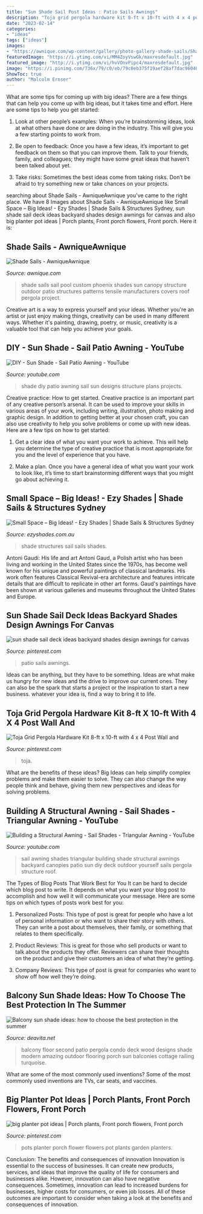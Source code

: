 ```yaml
---
title: "Sun Shade Sail Post Ideas : Patio Sails Awnings"
description: "Toja grid pergola hardware kit 8-ft x 10-ft with 4 x 4 post wall and"
date: "2023-02-14"
categories:
- "ideas"
tags: ["ideas"]
images:
- "https://awnique.com/wp-content/gallery/photo-gallery-shade-sails/Shade-Sails1.jpg"
featuredImage: "https://i.ytimg.com/vi/MM4ZoyVswGk/maxresdefault.jpg"
featured_image: "http://i.ytimg.com/vi/hvVOnvPipc4/maxresdefault.jpg"
image: "https://i.pinimg.com/736x/79/c0/eb/79c0eb375f19aef28af7dac960408369.jpg"
ShowToc: true
author: "Malcolm Ernser"
---
```



What are some tips for coming up with big ideas?
There are a few things that can help you come up with big ideas, but it takes time and effort. Here are some tips to help you get started:
1. Look at other people’s examples: When you’re brainstorming ideas, look at what others have done or are doing in the industry. This will give you a few starting points to work from.

2. Be open to feedback: Once you have a few ideas, it’s important to get feedback on them so that you can improve them. Talk to your friends, family, and colleagues; they might have some great ideas that haven’t been talked about yet.

3. Take risks: Sometimes the best ideas come from taking risks. Don’t be afraid to try something new or take chances on your projects.

	

		
searching about Shade Sails - AwniqueAwnique you've came to the right place. We have 8 Images about Shade Sails - AwniqueAwnique like Small Space – Big Ideas! - Ezy Shades | Shade Sails &amp; Structures Sydney, sun shade sail deck ideas backyard shades design awnings for canvas and also big planter pot ideas | Porch plants, Front porch flowers, Front porch. Here it is:
		
    
## Shade Sails - AwniqueAwnique

<img loading=lazy src="https://awnique.com/wp-content/gallery/photo-gallery-shade-sails/Shade-Sails1.jpg" onerror="this.onerror=null;this.src='https://tse4.mm.bing.net/th?id=OIP.kJCi9feQwCxsxO7iVSBx8wHaFj&amp;pid=15.1';" alt="Shade Sails - AwniqueAwnique">

_Source: awnique.com_

>shade sails sail pool custom phoenix shades sun canopy structure outdoor patio structures patterns tensile manufacturers covers roof pergola project. 

	

Creative art is a way to express yourself and your ideas. Whether you're an artist or just enjoy making things, creativity can be used in many different ways. Whether it's painting, drawing, poetry, or music, creativity is a valuable tool that can help you achieve your goals.

    
## DIY - Sun Shade - Sail Patio Awning - YouTube

<img loading=lazy src="https://i.ytimg.com/vi/MM4ZoyVswGk/maxresdefault.jpg" onerror="this.onerror=null;this.src='https://tse4.mm.bing.net/th?id=OIP.4E74oeFAjHLNnsRhcyFBuAHaEK&amp;pid=15.1';" alt="DIY - Sun Shade - Sail Patio Awning - YouTube">

_Source: youtube.com_

>shade diy patio awning sail sun designs structure plans projects. 

	

Creative practice: How to get started.
Creative practice is an important part of any creative person’s arsenal. It can be used to improve your skills in various areas of your work, including writing, illustration, photo making and graphic design. In addition to getting better at your chosen craft, you can also use creativity to help you solve problems or come up with new ideas. Here are a few tips on how to get started:
1. Get a clear idea of what you want your work to achieve. This will help you determine the type of creative practice that is most appropriate for you and the level of experience that you have.

2. Make a plan. Once you have a general idea of what you want your work to look like, it’s time to start brainstorming different ways that you might go about achieving it.

    
## Small Space – Big Ideas! - Ezy Shades | Shade Sails &amp; Structures Sydney

<img loading=lazy src="https://ezyshades.com.au/wp-content/uploads/2016/08/patio-shade-sail.jpg" onerror="this.onerror=null;this.src='https://tse2.mm.bing.net/th?id=OIP.8MQinQ2Xec9QfO_hKuX9XgHaFE&amp;pid=15.1';" alt="Small Space – Big Ideas! - Ezy Shades | Shade Sails &amp; Structures Sydney">

_Source: ezyshades.com.au_

>shade structures sail sails shades. 

	

Antoni Gaudí: His life and art
Antoni Gaud, a Polish artist who has been living and working in the United States since the 1970s, has become well known for his unique and powerful paintings of classical landmarks. His work often features Classical Revival-era architecture and features intricate details that are difficult to replicate in other art forms. Gaud's paintings have been shown at various galleries and museums throughout the United States and Europe.

    
## Sun Shade Sail Deck Ideas Backyard Shades Design Awnings For Canvas

<img loading=lazy src="https://i.pinimg.com/736x/85/70/69/857069144f791666bf1a64e590c58ec7.jpg" onerror="this.onerror=null;this.src='https://tse3.mm.bing.net/th?id=OIP.YMIk-NkIB2ZmD88lLRvvYAHaE6&amp;pid=15.1';" alt="sun shade sail deck ideas backyard shades design awnings for canvas">

_Source: pinterest.com_

>patio sails awnings. 

	

Ideas can be anything, but they have to be something. Ideas are what make us hungry for new ideas and the drive to improve our current ones. They can also be the spark that starts a project or the inspiration to start a new business. whatever your idea is, find a way to bring it to life.

    
## Toja Grid Pergola Hardware Kit 8-ft X 10-ft With 4 X 4 Post Wall And

<img loading=lazy src="https://i.pinimg.com/736x/79/c0/eb/79c0eb375f19aef28af7dac960408369.jpg" onerror="this.onerror=null;this.src='https://tse1.mm.bing.net/th?id=OIP.WDLV7Is4kvwyrlnzXsei7gHaJ3&amp;pid=15.1';" alt="Toja Grid Pergola Hardware Kit 8-ft x 10-ft with 4 x 4 Post Wall and">

_Source: pinterest.com_

>toja. 

	

What are the benefits of these ideas?
Big Ideas can help simplify complex problems and make them easier to solve. They can also change the way people think and behave, giving them new perspectives and ideas for solving problems.

    
## Building A Structural Awning - Sail Shades - Triangular Awning - YouTube

<img loading=lazy src="http://i.ytimg.com/vi/hvVOnvPipc4/maxresdefault.jpg" onerror="this.onerror=null;this.src='https://tse3.mm.bing.net/th?id=OIP.U_SS94HyJvO9eU6EeZOhQQHaEK&amp;pid=15.1';" alt="Building a Structural Awning - Sail Shades - Triangular Awning - YouTube">

_Source: youtube.com_

>sail awning shades triangular building shade structural awnings backyard canopies patio sun diy deck outdoor yourself sails pergola structure roof. 

	

The Types of Blog Posts That Work Best for You
It can be hard to decide which blog post to write.  It depends on what you want your blog post to accomplish and how well it will communicate your message. Here are some tips on which types of posts work best for you:
1. Personalized Posts: This type of post is great for people who have a lot of personal information or who want to share their story with others. They can write a post about themselves, their family, or something that relates to them specifically.

2. Product Reviews: This is great for those who sell products or want to talk about the products they offer. Reviewers can share their thoughts on the product and give their customers an idea of what they’re getting.

3. Company Reviews: This type of post is great for companies who want to show off how well they’re doing.

    
## Balcony Sun Shade Ideas: How To Choose The Best Protection In The Summer

<img loading=lazy src="https://deavita.net/wp-content/uploads/2020/06/modern-balcony-with-outdoor-furniture-and-pergola.jpg" onerror="this.onerror=null;this.src='https://tse1.mm.bing.net/th?id=OIP.bJiKzsUBkGyTH-FnKf6pbgHaKa&amp;pid=15.1';" alt="Balcony sun shade ideas: how to choose the best protection in the summer">

_Source: deavita.net_

>balcony floor second patio pergola condo deck wood designs shade modern amazing outdoor flooring porch sun balconies cottage railing turquoise. 

	

What are some of the most commonly used inventions?
Some of the most commonly used inventions are TVs, car seats, and vaccines.

    
## Big Planter Pot Ideas | Porch Plants, Front Porch Flowers, Front Porch

<img loading=lazy src="https://i.pinimg.com/736x/45/52/4f/45524f16c55256e95e657aeeb50fb0b2--planter-pots-garden-planters.jpg" onerror="this.onerror=null;this.src='https://tse1.mm.bing.net/th?id=OIP.Wy1ptfAJXIscc01ASul5NAHaKx&amp;pid=15.1';" alt="big planter pot ideas | Porch plants, Front porch flowers, Front porch">

_Source: pinterest.com_

>pots planter porch flower flowers pot plants garden planters. 

	

Conclusion: The benefits and consequences of innovation
Innovation is essential to the success of businesses. It can create new products, services, and ideas that improve the quality of life for consumers and businesses alike. However, innovation can also have negative consequences. Sometimes, innovation can lead to increased burdens for businesses, higher costs for consumers, or even job losses. All of these outcomes are important to consider when taking a look at the benefits and consequences of innovation.

